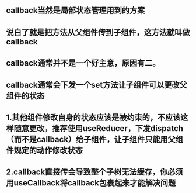 ## callback当然是局部状态管理用到的方案
## 说白了就是把方法从父组件传到子组件，这方法就叫做callback
## callback通常并不是一个好主意，原因有二。
## callback通常会下发一个set方法让子组件可以更改父组件的状态
## 1.其他组件修改自身的状态应该是被约束的，不应该这样随意更改，推荐使用useReducer，下发dispatch（而不是callback）给子组件，让子组件只能用父组件规定的动作修改状态
## 2.callback直接传会导致整个子树无法缓存，你必须用useCallback将callback包裹起来才能解决问题
